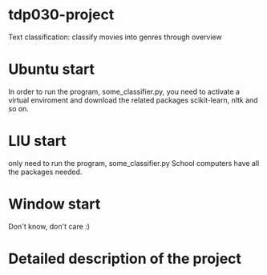 # tdp030-project
Text classification: classify movies into genres through overview

# Ubuntu start
In order to run the program, some_classifier.py, you need to activate a virtual enviroment and download the related packages scikit-learn, nltk and so on.

# LIU start
only need to run the program, some_classifier.py
School computers have all the packages needed.

# Window start
Don't know, don't care :)

# Detailed description of the project
